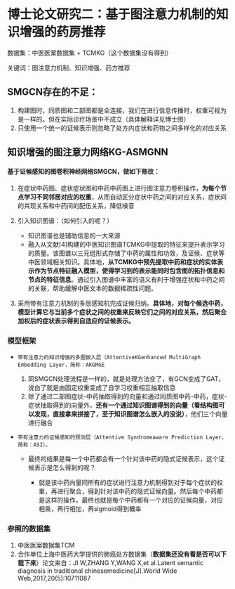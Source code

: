 # 博士论文研究二：基于图注意力机制的知识增强的药房推荐

数据集：中医医案数据集 + TCMKG（这个数据集没有得到）

关键词：图注意力机制、知识增强、药方推荐

## SMGCN存在的不足：

1. 构建图时，同质图和二部图都是全连接，我们在进行信息传播时，权重可视为是一样的。但在实际诊疗场景中不成立（具体解释详见博士图）
2. 只使用一个统一的证候表示则忽略了处方内症状和药物之间多样化的对应关系

## 知识增强的图注意力网络KG-ASMGNN

#### 基于证候感知的图卷积神经网络SMGCN，做如下修改：

1. 在症状中药图、症状症状图和中药中药图上进行图注意力卷积操作，**为每个节点学习不同邻居对应的权重**，从而自动区分症状中药之间的对应关系，症状间的共现关系和中药间的配伍关系，降低噪音
2. 引入知识图谱：（如何引入的呢？）

   - 知识图谱也是辅助信息的一大来源  
   - 融入从文献[4]构建的中医知识图谱TCMKG中提取的特征来提升表示学习的质量。该图谱以三元组形式存储了中药的属性和功效，及证候、症状等中医领域相关知识。具体地，**从TCMKG中预先提取中药和症状的实体表示作为节点特征融入模型，使得学习到的表示能同时包含图的拓扑信息和节点的特征信息**。通过引入图谱中丰富的语义有利于增强症状和中药之间的关联，帮助缓解中医文本的数据稀疏性问题。
3. 采用带有注意力机制的多层感知机完成证候归纳。**具体地，对每个候选中药，模型计算它与当前多个症状之间的权重来反映它们之间的对应关系，然后聚合加权后的症状表示得到自适应的证候表示。**

### 模型框架

- `带有注意力的知识增强的多图嵌入层（AttentiveKGenhanced MultiGraph Embedding Layer，简称：AKGMGE`

  1. 同SMGCN处理流程是一样的，就是处理方法变了，有GCN变成了GAT，说白了就是由固定权重变成了自学习权重相互抽取信息
  2. 除了通过二部图症状-中药抽取得到的向量和通过同质图中药-中药，症状-症状抽取得到的向量外，**还有一个通过知识图谱得到的向量（看结构图可以发现，直接拿来拼接了，至于知识图谱怎么嵌入的没说）**，他们三个向量进行融合

- `带有注意力的证候感知的预测层（Attentive Syndromeaware Prediction Layer，简称：ASI）。`

  - 最终的结果是每一个中药都会有一个针对该中药的隐式证候表示，这个证候表示是怎么得到的呢？

    - 就是该中药向量同所有的症状进行注意力机制得到对于每个症状的权重，再进行聚合，得到针对该中药的隐式证候向量。然后每个中药都是这样的操作，最终也就是每个中药都有一个对应的证候向量，对应相乘，再行相加，再sigmoid得到概率

### 参照的数据集

1. 中医医案数据集TCM
2. 合作单位上海中医药大学提供的肺癌处方数据集（**数据集还没有看是否可以下载下来**）论文来自：JI W,ZHANG Y,WANG X,et al.Latent semantic diagnosis in traditional chinesemedicine[J].World Wide Web,2017,20(5):10711087

